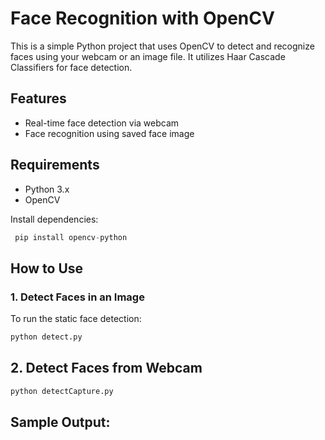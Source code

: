 # Face Recognition with OpenCV

This is a simple Python project that uses OpenCV to detect and recognize faces using your webcam or an image file. It utilizes Haar Cascade Classifiers for face detection.

## Features

* Real-time face detection via webcam
* Face recognition using saved face image

## Requirements

* Python 3.x
* OpenCV

Install dependencies:

```python
 pip install opencv-python
```

## How to Use

### 1. Detect Faces in an Image

To run the static face detection:

```python
python detect.py
```

## 2. Detect Faces from Webcam

```python
python detectCapture.py
```

## Sample Output:
